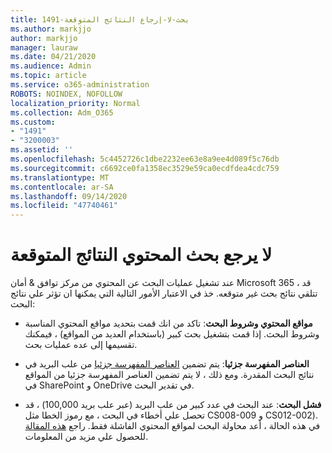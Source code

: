 ```yaml
---
title: 1491-بحث-لا-إرجاع النتائج المتوقعة
ms.author: markjjo
author: markjjo
manager: lauraw
ms.date: 04/21/2020
ms.audience: Admin
ms.topic: article
ms.service: o365-administration
ROBOTS: NOINDEX, NOFOLLOW
localization_priority: Normal
ms.collection: Adm_O365
ms.custom:
- "1491"
- "3200003"
ms.assetid: ''
ms.openlocfilehash: 5c4452726c1dbe2232ee63e8a9ee4d089f5c76db
ms.sourcegitcommit: c6692ce0fa1358ec3529e59ca0ecdfdea4cdc759
ms.translationtype: MT
ms.contentlocale: ar-SA
ms.lasthandoff: 09/14/2020
ms.locfileid: "47740461"
---
```

# <a name="content-search-not-returning-expected-results"></a>لا يرجع بحث المحتوي النتائج المتوقعة

عند تشغيل عمليات البحث عن المحتوي من مركز توافق & أمان Microsoft 365 ، قد تتلقي نتائج بحث غير متوقعه. خذ في الاعتبار الأمور التالية التي يمكنها ان تؤثر علي نتائج البحث:

- **مواقع المحتوي وشروط البحث**: تاكد من انك قمت بتحديد مواقع المحتوي المناسبة وشروط البحث. إذا قمت بتشغيل بحث كبير (باستخدام العديد من المواقع) ، فيمكنك تقسيمها إلى عده عمليات بحث.

- **العناصر المفهرسة جزئيا**: يتم تضمين  [العناصر المفهرسة جزئيا](https://docs.microsoft.com/microsoft-365/compliance/partially-indexed-items-in-content-search) من علب البريد في نتائج البحث المقدرة. ومع ذلك ، لا يتم تضمين العناصر المفهرسة جزئيا من المواقع في SharePoint و OneDrive في تقدير البحث.

- **فشل البحث**: عند البحث في عدد كبير من علب البريد (عبر علب بريد 100,000) ، قد تحصل علي أخطاء في البحث ، مع رموز الخطا مثل CS008-009 و CS012-002). في هذه الحالة ، أعد محاولة البحث لمواقع المحتوي الفاشلة فقط. راجع  [هذه المقالة](https://docs.microsoft.com/microsoft-365/compliance/retry-failed-content-search) للحصول علي مزيد من المعلومات.
